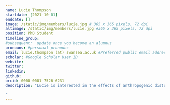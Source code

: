 ```yaml
---
name: Lucie Thompson
startdate: [2021-10-01]
enddate: []
image: /static/img/members/lucie.jpg # 365 x 365 pixels, 72 dpi
altimage: /static/img/members/lucie.jpg #365 x 365 pixels, 72 dpi
position: PhD Student
timeline_group: 
#subsequent:  update once you become an alumnus
pronouns: #personal pronouns
email: lucie.thompson (at) swansea.ac.uk #Preferred public email address
scholar: #Google Scholar User ID
website:
twitter:
linkedin:
github:
orcid: 0000-0001-7526-6231
description: "Lucie is interested in the effects of anthropogenic disturbances on food webs. Her PhD focuses on an understanding of the effcts of environmental change on avian food webs.

"
---
```

